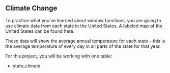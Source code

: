 ## Climate Change
To practice what you’ve learned about window functions, you are going to use climate data from each state in the United States. A labeled map of the United States can be found here.

These data will show the average annual temperature for each state – this is the average temperature of every day in all parts of the state for that year.

For this project, you will be working with one table:

- state_climate
